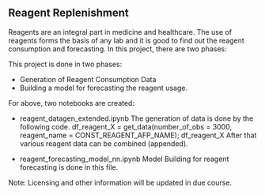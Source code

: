 ## Reagent Replenishment

Reagents are an integral part in medicine and healthcare. The use of reagents forms the basis of any lab and it is good to find out the reagent consumption and forecasting. In this project, there are two phases:

This project is done in two phases:

- Generation of Reagent Consumption Data
- Building a model for forecasting the reagent usage.

For above, two notebooks are created:

* reagent_datagen_extended.ipynb
The generation of data is done by the following code.
df_reagent_X = get_data(number_of_obs = 3000, reagent_name = CONST_REAGENT_AFP_NAME); df_reagent_X
After that various reagent data can be combined (appended).

* reagent_forecasting_model_nn.ipynb
Model Building for reagent forecasting is done in this file.


Note: Licensing and other information will be updated in due course.
